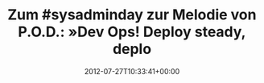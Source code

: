 ---
retweeted: false
source: <a href="http://twitter.com" rel="nofollow">Twitter Web Client</a>
entities:
  hashtags:
  - text: sysadminday
    indices:
    - '4'
    - '16'
  symbols: []
  user_mentions: []
  urls: []
display_text_range:
- '0'
- '88'
favorite_count: '0'
id_str: '228800317200936960'
truncated: false
retweet_count: '0'
id: '228800317200936960'
created_at: Fri Jul 27 10:33:41 +0000 2012
favorited: false
full_text: 'Zum #sysadminday zur Melodie von P.O.D.: »Dev Ops! Deploy steady, deploy
  steady!« *hust*'
lang: de
tags:
- sysadminday
- pesos/twitter
date: '2012-07-27T10:33:41+00:00'
src: https://twitter.com/bascht/status/228800317200936960
original_url: https://twitter.com/bascht/status/228800317200936960
type: twitter_tweet
text: 'Zum #sysadminday zur Melodie von P.O.D.: »Dev Ops! Deploy steady, deploy steady!«
  *hust*'
title: 'Zum #sysadminday zur Melodie von P.O.D.: »Dev Ops! Deploy steady, deplo'

---